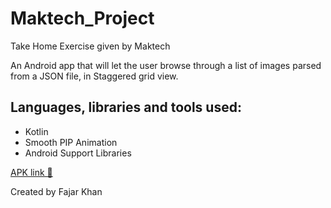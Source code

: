 # Maktech_Project

Take Home Exercise given by Maktech

An Android app that will let the user browse through a list of images parsed from a JSON file, in Staggered grid view.

## **Languages, libraries and tools used:**

- Kotlin
- Smooth PIP Animation
- Android Support Libraries


[APK link 🔗](https://drive.google.com/file/d/1eyWFHBA-0JWg5R7E9KRmc30pNT6MkvkX/view?usp=sharing)

Created by Fajar Khan
